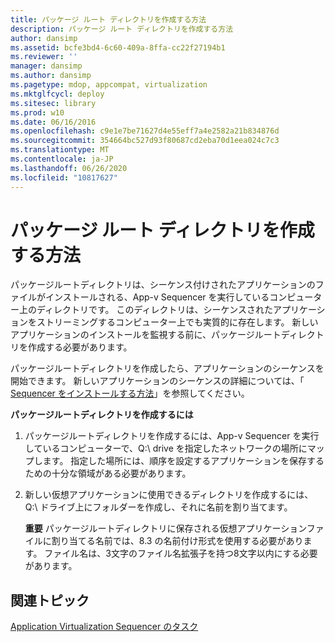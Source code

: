 ```yaml
---
title: パッケージ ルート ディレクトリを作成する方法
description: パッケージ ルート ディレクトリを作成する方法
author: dansimp
ms.assetid: bcfe3bd4-6c60-409a-8ffa-cc22f27194b1
ms.reviewer: ''
manager: dansimp
ms.author: dansimp
ms.pagetype: mdop, appcompat, virtualization
ms.mktglfcycl: deploy
ms.sitesec: library
ms.prod: w10
ms.date: 06/16/2016
ms.openlocfilehash: c9e1e7be71627d4e55eff7a4e2582a21b834876d
ms.sourcegitcommit: 354664bc527d93f80687cd2eba70d1eea024c7c3
ms.translationtype: MT
ms.contentlocale: ja-JP
ms.lasthandoff: 06/26/2020
ms.locfileid: "10817627"
---
```

# パッケージ ルート ディレクトリを作成する方法


パッケージルートディレクトリは、シーケンス付けされたアプリケーションのファイルがインストールされる、App-v Sequencer を実行しているコンピューター上のディレクトリです。 このディレクトリは、シーケンスされたアプリケーションをストリーミングするコンピューター上でも実質的に存在します。 新しいアプリケーションのインストールを監視する前に、パッケージルートディレクトリを作成する必要があります。

パッケージルートディレクトリを作成したら、アプリケーションのシーケンスを開始できます。 新しいアプリケーションのシーケンスの詳細については、「 [Sequencer をインストールする方法](how-to-install-the-sequencer.md)」を参照してください。

**パッケージルートディレクトリを作成するには**

1.  パッケージルートディレクトリを作成するには、App-v Sequencer を実行しているコンピューターで、Q:\\ drive を指定したネットワークの場所にマップします。 指定した場所には、順序を設定するアプリケーションを保存するための十分な領域がある必要があります。

2.  新しい仮想アプリケーションに使用できるディレクトリを作成するには、Q:\\ ドライブ上にフォルダーを作成し、それに名前を割り当てます。

    **重要** パッケージルートディレクトリに保存される仮想アプリケーションファイルに割り当てる名前では、8.3 の名前付け形式を使用する必要があります。 ファイル名は、3文字のファイル名拡張子を持つ8文字以内にする必要があります。

     

## 関連トピック


[Application Virtualization Sequencer のタスク](tasks-for-the-application-virtualization-sequencer.md)

 

 





